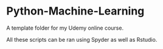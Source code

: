 # Python-Machine-Learning

A template folder for my Udemy online course.

All these scripts can be ran using Spyder as well as Rstudio.
